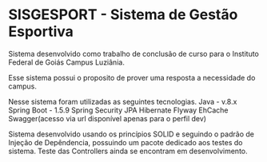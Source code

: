 # SISGESPORT - Sistema de Gestão Esportiva

Sistema desenvolvido como trabalho de conclusão de curso para o Instituto Federal de Goiás Campus Luziânia.

Esse sistema possui o proposito de prover uma resposta a necessidade do campus.

Nesse sistema foram utilizadas as seguintes tecnologias.
Java - v.8.x
Spring Boot - 1.5.9
Spring Security
JPA
Hibernate
Flyway
EhCache
Swagger(acesso via url disponível apenas para o perfil dev)

Sistema desenvolvido usando os princípios SOLID e seguindo o padrão de Injeção de Depêndencia, possuindo um pacote dedicado aos testes do sistema.
Teste das Controllers ainda se encontram em desenvolvimento.
